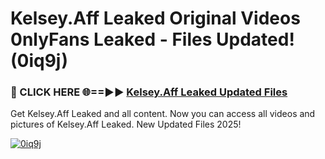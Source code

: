 # Kelsey.Aff Leaked Original Videos 0nlyFans Leaked - Files Updated! (0iq9j)

<h3>🔴 CLICK HERE 🌐==►► <a href="https://hideuri.com/03YgE1" rel="nofollow">Kelsey.Aff Leaked Updated Files</a></h3>

Get Kelsey.Aff Leaked and all content. Now you can access all videos and pictures of Kelsey.Aff Leaked. New Updated Files 2025!

[![0iq9j](https://i.imgur.com/NaUBvic.gif)](https://hideuri.com/03YgE1)
